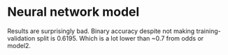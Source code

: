# Neural network model

Results are surprisingly bad. Binary accuracy despite not making training-validation split is 0.6195. Which is a lot lower than ~0.7 from odds or model2.
